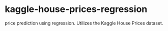 # kaggle-house-prices-regression
price prediction using regression.  Utilizes the Kaggle House Prices dataset.
